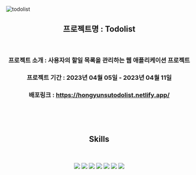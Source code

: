 

![todolist](https://github.com/Yunsu0928/MytodoList/assets/115795661/64993aef-5c4a-497d-821a-a0c6fbaf0994)

<div align="center">
  
## 프로젝트명 : Todolist

<br />

### 프로젝트 소개 : 사용자의 할일 목록을 관리하는 웹 애플리케이션 프로젝트

### 프로젝트 기간 : 2023년 04월 05일 - 2023년 04월 11일 

### 배포링크 : https://hongyunsutodolist.netlify.app/ 


</div>
 <br /> <br /> <br /> 

<div display=flex align=center>
  
  ## Skills
  
  <br />
  <br />

<img src="https://img.shields.io/badge/CSS3-1572B6?style=for-the-badge&logo=CSS3&logoColor=white">
<img src="https://img.shields.io/badge/React-61DAFB?style=for-the-badge&logo=React&logoColor=white">

<img src="https://img.shields.io/badge/Node.js-339933?style=for-the-badge&logo=node.js&logoColor=white">

<img src="https://img.shields.io/badge/ajax-232F3E?style=for-the-badge&logo=Ajax&logoColor=white">
<img src="https://img.shields.io/badge/netlify-232F3E?style=for-the-badge&logo=Netlify&logoColor=white">

<img src="https://img.shields.io/badge/github-181717?style=for-the-badge&logo=github&logoColor=white">
<img src="https://img.shields.io/badge/VSCode-007ACC?style=for-the-badge&logo=VisualStudioCode&logoColor=white">
</div>
